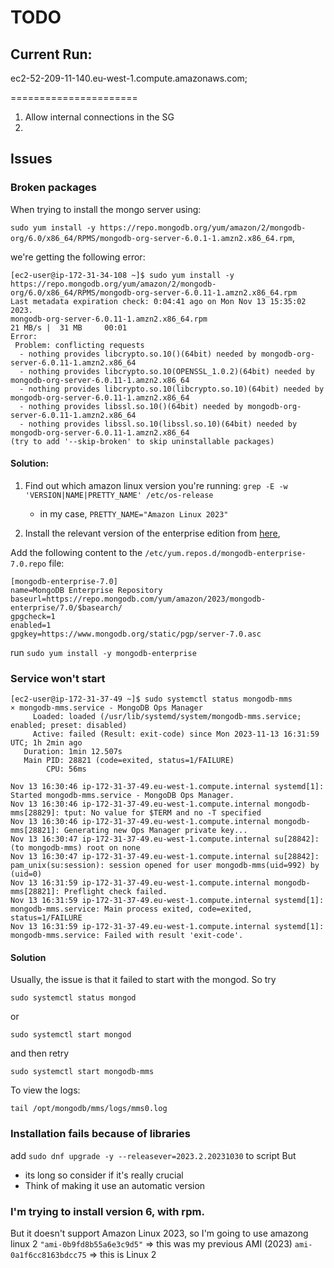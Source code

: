# TODO

## Current Run:

ec2-52-209-11-140.eu-west-1.compute.amazonaws.com;


======================

1. Allow internal connections in the SG 
2. 


## Issues 

### Broken packages

When trying to install the mongo server using:

```sudo yum install -y https://repo.mongodb.org/yum/amazon/2/mongodb-org/6.0/x86_64/RPMS/mongodb-org-server-6.0.1-1.amzn2.x86_64.rpm```, 

we're getting the following error:
```
[ec2-user@ip-172-31-34-108 ~]$ sudo yum install -y https://repo.mongodb.org/yum/amazon/2/mongodb-org/6.0/x86_64/RPMS/mongodb-org-server-6.0.11-1.amzn2.x86_64.rpm
Last metadata expiration check: 0:04:41 ago on Mon Nov 13 15:35:02 2023.
mongodb-org-server-6.0.11-1.amzn2.x86_64.rpm                                                                                                                                                                                                     21 MB/s |  31 MB     00:01
Error:
 Problem: conflicting requests
  - nothing provides libcrypto.so.10()(64bit) needed by mongodb-org-server-6.0.11-1.amzn2.x86_64
  - nothing provides libcrypto.so.10(OPENSSL_1.0.2)(64bit) needed by mongodb-org-server-6.0.11-1.amzn2.x86_64
  - nothing provides libcrypto.so.10(libcrypto.so.10)(64bit) needed by mongodb-org-server-6.0.11-1.amzn2.x86_64
  - nothing provides libssl.so.10()(64bit) needed by mongodb-org-server-6.0.11-1.amzn2.x86_64
  - nothing provides libssl.so.10(libssl.so.10)(64bit) needed by mongodb-org-server-6.0.11-1.amzn2.x86_64
(try to add '--skip-broken' to skip uninstallable packages)
```

#### Solution: 

1. Find out which amazon linux version you're running: `grep -E -w 'VERSION|NAME|PRETTY_NAME' /etc/os-release` 
    * in my case, `PRETTY_NAME="Amazon Linux 2023"`

2. Install the relevant version of the enterprise edition from [here](https://www.mongodb.com/docs/manual/tutorial/install-mongodb-enterprise-on-amazon/), 

Add the following content to the `/etc/yum.repos.d/mongodb-enterprise-7.0.repo` file: 
```
[mongodb-enterprise-7.0]
name=MongoDB Enterprise Repository
baseurl=https://repo.mongodb.com/yum/amazon/2023/mongodb-enterprise/7.0/$basearch/
gpgcheck=1
enabled=1
gpgkey=https://www.mongodb.org/static/pgp/server-7.0.asc
```

run `sudo yum install -y mongodb-enterprise`

### Service won't start

```
[ec2-user@ip-172-31-37-49 ~]$ sudo systemctl status mongodb-mms
× mongodb-mms.service - MongoDB Ops Manager
     Loaded: loaded (/usr/lib/systemd/system/mongodb-mms.service; enabled; preset: disabled)
     Active: failed (Result: exit-code) since Mon 2023-11-13 16:31:59 UTC; 1h 2min ago
   Duration: 1min 12.507s
   Main PID: 28821 (code=exited, status=1/FAILURE)
        CPU: 56ms

Nov 13 16:30:46 ip-172-31-37-49.eu-west-1.compute.internal systemd[1]: Started mongodb-mms.service - MongoDB Ops Manager.
Nov 13 16:30:46 ip-172-31-37-49.eu-west-1.compute.internal mongodb-mms[28829]: tput: No value for $TERM and no -T specified
Nov 13 16:30:46 ip-172-31-37-49.eu-west-1.compute.internal mongodb-mms[28821]: Generating new Ops Manager private key...
Nov 13 16:30:47 ip-172-31-37-49.eu-west-1.compute.internal su[28842]: (to mongodb-mms) root on none
Nov 13 16:30:47 ip-172-31-37-49.eu-west-1.compute.internal su[28842]: pam_unix(su:session): session opened for user mongodb-mms(uid=992) by (uid=0)
Nov 13 16:31:59 ip-172-31-37-49.eu-west-1.compute.internal mongodb-mms[28821]: Preflight check failed.
Nov 13 16:31:59 ip-172-31-37-49.eu-west-1.compute.internal systemd[1]: mongodb-mms.service: Main process exited, code=exited, status=1/FAILURE
Nov 13 16:31:59 ip-172-31-37-49.eu-west-1.compute.internal systemd[1]: mongodb-mms.service: Failed with result 'exit-code'.
```

#### Solution
Usually, the issue is that it failed to start with the mongod. 
So try 
```
sudo systemctl status mongod
```
 or 
```
sudo systemctl start mongod
```
and then retry 
```
sudo systemctl start mongodb-mms
```


To view the logs: 
```
tail /opt/mongodb/mms/logs/mms0.log
```

### Installation fails because of libraries
add `sudo dnf upgrade -y --releasever=2023.2.20231030` to script
But 
- its long so consider if it's really crucial
- Think of making it use an automatic version


### I'm trying to install version 6, with rpm. 
But it doesn't support Amazon Linux 2023, so I'm going to use amazong linux 2
`"ami-0b9fd8b55a6e3c9d5"` => this was my previous AMI (2023)
`ami-0a1f6cc8163bdcc75` => this is Linux 2
